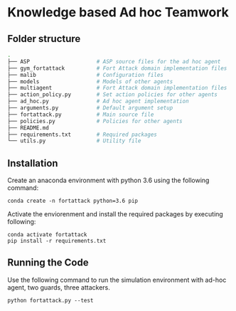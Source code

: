 # Knowledge based Ad hoc Teamwork

## Folder structure

```bash
.
├── ASP                     # ASP source files for the ad hoc agent
├── gym_fortattack          # Fort Attack domain implementation files
├── malib                   # Configuration files
├── models                  # Models of other agents
├── multiagent              # Fort Attack domain implementation files
├── action_policy.py        # Set action policies for other agents
├── ad_hoc.py               # Ad hoc agent implementation
├── arguments.py            # Default argument setup
├── fortattack.py           # Main source file
├── policies.py             # Policies for other agents
├── README.md
├── requirements.txt        # Required packages
└── utils.py                # Utility file
```

## Installation
Create an anaconda environment with python 3.6 using the following command:

```setup
conda create -n fortattack python=3.6 pip
```

Activate the enviorenment and install the required packages by executing following:

```setup
conda activate fortattack
pip install -r requirements.txt
```

## Running the Code
Use the following command to run the simulation environment with ad-hoc agent, two guards, three attackers.

```setup
python fortattack.py --test
```

